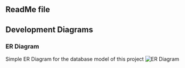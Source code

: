 ## ReadMe file

## Development Diagrams
### ER Diagram
Simple ER Diagram for the database model of this project
![ER Diagram](https://github.com/user-attachments/assets/14e924b3-0291-40a4-8e6c-7a64ec36e179)
